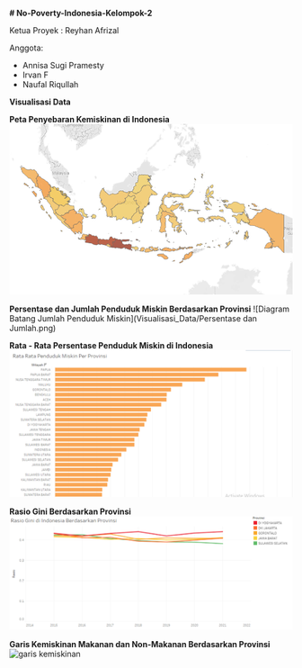 **# No-Poverty-Indonesia-Kelompok-2**

Ketua Proyek : Reyhan Afrizal 

Anggota: 
- Annisa Sugi Pramesty 
- Irvan F 
- Naufal Riqullah

**Visualisasi Data**

**Peta Penyebaran Kemiskinan di Indonesia**
![Map penyebaran kemiskinan di Indonesia](Visualisasi_Data/map.png)

**Persentase dan Jumlah Penduduk Miskin Berdasarkan Provinsi**
![Diagram Batang Jumlah Penduduk Miskin](Visualisasi_Data/Persentase dan Jumlah.png)

**Rata - Rata Persentase Penduduk Miskin di Indonesia**
![Diagram horizontal rata rata persentase](Visualisasi_Data/rata1.png)

**Rasio Gini Berdasarkan Provinsi**
![Rasio Gini](Visualisasi_Data/gini.png)

**Garis Kemiskinan Makanan dan Non-Makanan Berdasarkan Provinsi**
![garis kemiskinan](Visualisasi_Data/garis.png)
